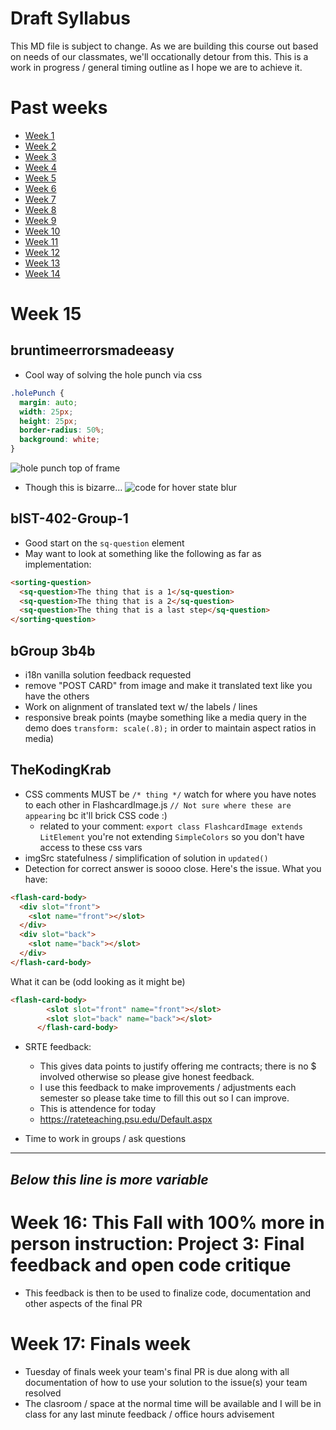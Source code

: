 # Draft Syllabus
This MD file is subject to change. As we are building this course out based on needs of our classmates, we'll occationally detour from this. This is a work in progress / general timing outline as I hope we are to achieve it.

# Past weeks
- [Week 1](https://github.com/elmsln/edtechjoker/tree/master/fall-21/week-1)
- [Week 2](https://github.com/elmsln/edtechjoker/tree/master/fall-21/week-2)
- [Week 3](https://github.com/elmsln/edtechjoker/tree/master/fall-21/week-3)
- [Week 4](https://github.com/elmsln/edtechjoker/tree/master/fall-21/week-4)
- [Week 5](https://github.com/elmsln/edtechjoker/tree/master/fall-21/week-5)
- [Week 6](https://github.com/elmsln/edtechjoker/tree/master/fall-21/week-6)
- [Week 7](https://github.com/elmsln/edtechjoker/tree/master/fall-21/week-7)
- [Week 8](https://github.com/elmsln/edtechjoker/tree/master/fall-21/week-8)
- [Week 9](https://github.com/elmsln/edtechjoker/tree/master/fall-21/week-9)
- [Week 10](https://github.com/elmsln/edtechjoker/tree/master/fall-21/week-10)
- [Week 11](https://github.com/elmsln/edtechjoker/tree/master/fall-21/week-11)
- [Week 12](https://github.com/elmsln/edtechjoker/tree/master/fall-21/week-12)
- [Week 13](https://github.com/elmsln/edtechjoker/tree/master/fall-21/week-13)
- [Week 14](https://github.com/elmsln/edtechjoker/tree/master/fall-21/week-14)

# Week 15
## bruntimeerrorsmadeeasy
- Cool way of solving the hole punch via css
```css
.holePunch {
  margin: auto;
  width: 25px;
  height: 25px;
  border-radius: 50%;
  background: white;
}
```
![hole punch top of frame](https://user-images.githubusercontent.com/329735/144101750-cb92c5cd-87ed-4e02-8470-7dd2e9d21f02.png)
- Though this is bizarre...
![code for hover state blur](https://user-images.githubusercontent.com/329735/144101576-3e1a7545-4640-4533-a5ab-16b99b408f67.png)

## bIST-402-Group-1
- Good start on the `sq-question` element
- May want to look at something like the following as far as implementation:
```html
<sorting-question>
  <sq-question>The thing that is a 1</sq-question>
  <sq-question>The thing that is a 2</sq-question>
  <sq-question>The thing that is a last step</sq-question>
</sorting-question>
```
## bGroup 3b4b
- i18n vanilla solution feedback requested
- remove "POST CARD" from image and make it translated text like you have the others
- Work on alignment of translated text w/ the labels / lines
- responsive break points (maybe something like a media query in the demo does `transform: scale(.8);` in order to maintain aspect ratios in media)

## TheKodingKrab
- CSS comments MUST be `/* thing */` watch for where you have notes to each other in FlashcardImage.js `// Not sure where these are appearing` bc it'll brick CSS code :)
  - related to your comment: `export class FlashcardImage extends LitElement` you're not extending `SimpleColors` so you don't have access to these css vars
- imgSrc statefulness / simplification of solution in `updated()`
- Detection for correct answer is soooo close. Here's the issue.
What you have:
```html
<flash-card-body>
  <div slot="front">
    <slot name="front"></slot>
  </div>
  <div slot="back">
    <slot name="back"></slot>
  </div>
</flash-card-body>
```
What it can be (odd looking as it might be)
```html
<flash-card-body>
        <slot slot="front" name="front"></slot>
        <slot slot="back" name="back"></slot>
      </flash-card-body>
```

- SRTE feedback:
  - This gives data points to justify offering me contracts; there is no $ involved otherwise so please give honest feedback.
  - I use this feedback to make improvements / adjustments each semester so please take time to fill this out so I can improve.
  - This is attendence for today
  - https://rateteaching.psu.edu/Default.aspx

- Time to work in groups / ask questions

---
*Below this line is more variable*
---

# Week 16: This Fall with 100% more in person instruction: Project 3: Final feedback and open code critique
- This feedback is then to be used to finalize code, documentation and other aspects of the final PR

# Week 17: Finals week
- Tuesday of finals week your team's final PR is due along with all documentation of how to use your solution to the issue(s) your team resolved
- The clasroom / space at the normal time will be available and I will be in class for any last minute feedback / office hours advisement
